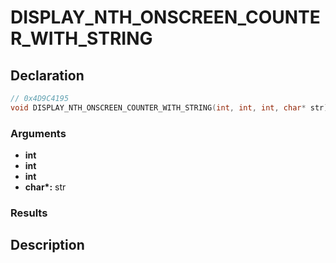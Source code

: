 # DISPLAY_NTH_ONSCREEN_COUNTER_WITH_STRING

## Declaration
```cpp
// 0x4D9C4195
void DISPLAY_NTH_ONSCREEN_COUNTER_WITH_STRING(int, int, int, char* str);
```

### Arguments
- **int**
- **int**
- **int**
- **char\*:** str

### Results

## Description
